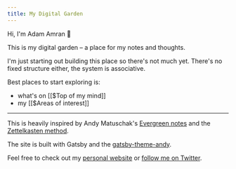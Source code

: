 ```yaml
---
title: My Digital Garden
---
```


Hi, I'm Adam Amran 👋

This is my digital garden – a place for my notes and thoughts.

I'm just starting out building this place so there's not much yet. 
There's no fixed structure either, the system is associative. 

Best places to start exploring is:
- what's on [[$Top of my mind]]
- my [[$Areas of interest]]

---

This is heavily inspired by Andy Matuschak's [Evergreen notes](https://notes.andymatuschak.org/z4SDCZQeRo4xFEQ8H4qrSqd68ucpgE6LU155C) and the [Zettelkasten method](https://zettelkasten.de/).

The site is built with Gatsby and the [gatsby-theme-andy](https://github.com/aravindballa/gatsby-theme-andy).

Feel free to check out my [personal website](https://amran.cz) or [follow me on Twitter](https://twitter.com/amrancz).